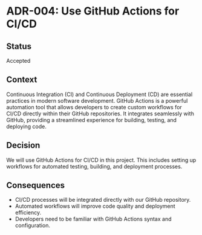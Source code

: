 # ADR-004: Use GitHub Actions for CI/CD

## Status
Accepted

## Context
Continuous Integration (CI) and Continuous Deployment (CD) are essential practices in modern software development. GitHub Actions is a powerful automation tool that allows developers to create custom workflows for CI/CD directly within their GitHub repositories. It integrates seamlessly with GitHub, providing a streamlined experience for building, testing, and deploying code.

## Decision
We will use GitHub Actions for CI/CD in this project. This includes setting up workflows for automated testing, building, and deployment processes.

## Consequences
- CI/CD processes will be integrated directly with our GitHub repository.
- Automated workflows will improve code quality and deployment efficiency.
- Developers need to be familiar with GitHub Actions syntax and configuration.